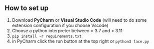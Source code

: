 ## How to set up 

1. Download **PyCharm** or **Visual Studio Code** (will need to do some extension configuration if you choose Vscode)
2. Choose a python interpreter between > 3.7 and < 3.11
3. ``pip install -r requirements.txt``
4. in PyCharm click the run button at the top right or
``python3 face.py``
